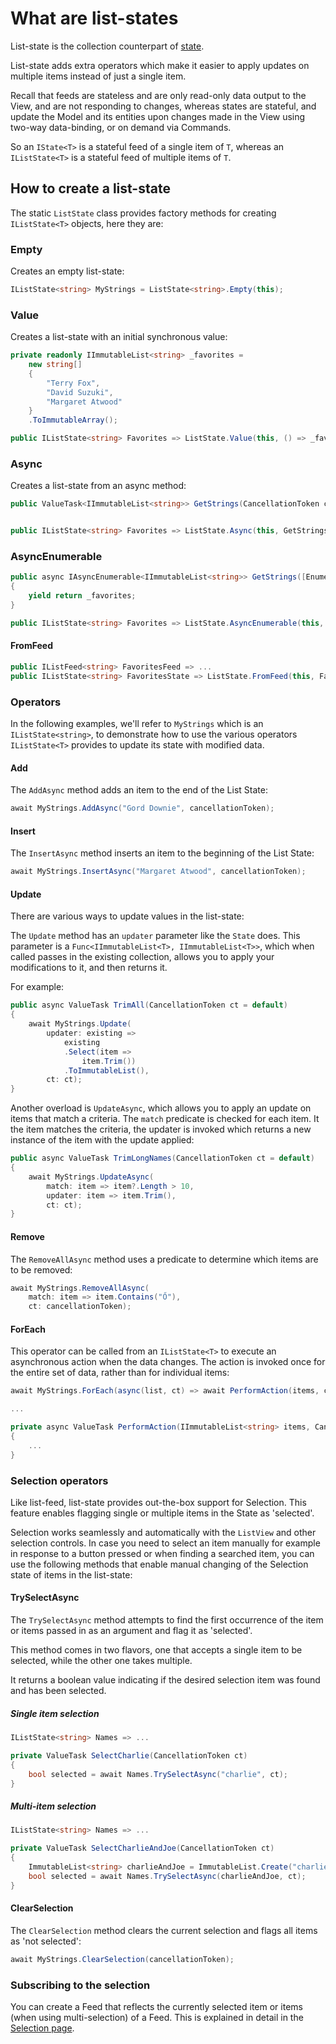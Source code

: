 ﻿---
uid: Uno.Extensions.Mvux.ListStates
---

# What are list-states

List-state is the collection counterpart of [state](xref:Uno.Extensions.Mvux.States).

List-state adds extra operators which make it easier to apply updates on multiple items instead of just a single item.

Recall that feeds are stateless and are only read-only data output to the View, and are not responding to changes, whereas states are stateful, and update the Model and its entities upon changes made in the View using two-way data-binding, or on demand via Commands.

So an `IState<T>` is a stateful feed of a single item of `T`, whereas an `IListState<T>` is a stateful feed of multiple items of `T`.

## How to create a list-state

The static `ListState` class provides factory methods for creating `IListState<T>` objects, here they are:

### Empty

Creates an empty list-state:

```csharp
IListState<string> MyStrings = ListState<string>.Empty(this);
```

### Value

Creates a list-state with an initial synchronous value:

```csharp
private readonly IImmutableList<string> _favorites =
    new string[]
    {
        "Terry Fox",
        "David Suzuki",
        "Margaret Atwood"
    }
    .ToImmutableArray();

public IListState<string> Favorites => ListState.Value(this, () => _favorites);
```

### Async

Creates a list-state from an async method:

```csharp
public ValueTask<IImmutableList<string>> GetStrings(CancellationToken ct) => new(_favorites);


public IListState<string> Favorites => ListState.Async(this, GetStrings);
```

### AsyncEnumerable

```csharp
public async IAsyncEnumerable<IImmutableList<string>> GetStrings([EnumeratorCancellation] CancellationToken ct)
{
    yield return _favorites;
}

public IListState<string> Favorites => ListState.AsyncEnumerable(this, GetStrings);
```

#### FromFeed

```csharp
public IListFeed<string> FavoritesFeed => ...
public IListState<string> FavoritesState => ListState.FromFeed(this, FavoritesFeed);
```

### Operators

In the following examples, we'll refer to `MyStrings` which is an `IListState<string>`, to demonstrate how to use the various operators `IListState<T>` provides to update its state with modified data.

#### Add

The `AddAsync` method adds an item to the end of the List State:

```csharp
await MyStrings.AddAsync("Gord Downie", cancellationToken);
```

#### Insert

The `InsertAsync` method inserts an item to the beginning of the List State:

```csharp
await MyStrings.InsertAsync("Margaret Atwood", cancellationToken);
```

#### Update

There are various ways to update values in the list-state:

The `Update` method has an `updater` parameter like the `State` does.
This parameter is a `Func<IImmutableList<T>, IImmutableList<T>>`, which when called passes in the existing collection, allows you to apply your modifications to it, and then returns it.

For example:

```csharp
public async ValueTask TrimAll(CancellationToken ct = default)
{
    await MyStrings.Update(
        updater: existing =>
            existing
            .Select(item =>
                item.Trim())
            .ToImmutableList(),
        ct: ct);
}
```

Another overload is `UpdateAsync`, which allows you to apply an update on items that match a criteria. The `match` predicate is checked for each item. It the item matches the criteria, the updater is invoked which returns a new instance of the item with the update applied:

```csharp
public async ValueTask TrimLongNames(CancellationToken ct = default)
{
    await MyStrings.UpdateAsync(
        match: item => item?.Length > 10,
        updater: item => item.Trim(),
        ct: ct);
}
```

#### Remove

The `RemoveAllAsync` method uses a predicate to determine which items are to be removed:

```csharp
await MyStrings.RemoveAllAsync(
    match: item => item.Contains("Ő"),
    ct: cancellationToken);
```

#### ForEach

This operator can be called from an `IListState<T>` to execute an asynchronous action when the data changes. The action is invoked once for the entire set of data, rather than for individual items:

```csharp
await MyStrings.ForEach(async(list, ct) => await PerformAction(items, ct));

...

private async ValueTask PerformAction(IImmutableList<string> items, CancellationToken ct)
{
    ...
}

```

### Selection operators

Like list-feed, list-state provides out-the-box support for Selection.
This feature enables flagging single or multiple items in the State as 'selected'.

Selection works seamlessly and automatically with the `ListView` and other selection controls.
In case you need to select an item manually for example in response to a button pressed or when finding a searched item, you can use the following methods that enable manual changing of the Selection state of items in the list-state:

#### TrySelectAsync

The `TrySelectAsync` method attempts to find the first occurrence of the item or items passed in as an argument and flag it as 'selected'.

This method comes in two flavors, one that accepts a single item to be selected, while the other one takes multiple.

It returns a boolean value indicating if the desired selection item was found and has been selected.

##### Single item selection

```csharp
IListState<string> Names => ...

private ValueTask SelectCharlie(CancellationToken ct)
{
    bool selected = await Names.TrySelectAsync("charlie", ct);
}
```

##### Multi-item selection

```csharp
IListState<string> Names => ...

private ValueTask SelectCharlieAndJoe(CancellationToken ct)
{
    ImmutableList<string> charlieAndJoe = ImmutableList.Create("charlie", "joe");
    bool selected = await Names.TrySelectAsync(charlieAndJoe, ct);
}
```

#### ClearSelection

The `ClearSelection` method clears the current selection and flags all items as 'not selected':

```csharp
await MyStrings.ClearSelection(cancellationToken);
```

### Subscribing to the selection

You can create a Feed that reflects the currently selected item or items (when using multi-selection) of a Feed.
This is explained in detail in the [Selection page](xref:Uno.Extensions.Mvux.Advanced.Selection).
